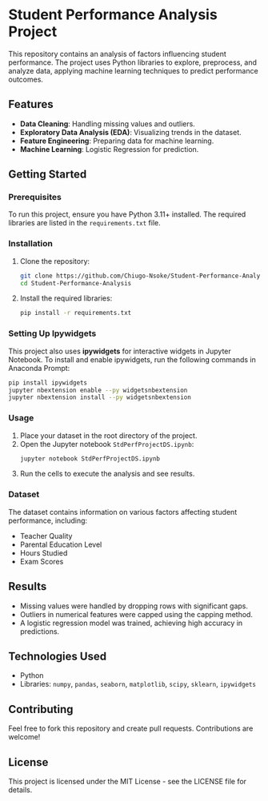 # Student Performance Analysis Project

This repository contains an analysis of factors influencing student performance. The project uses Python libraries to explore, preprocess, and analyze data, applying machine learning techniques to predict performance outcomes.

## Features

- **Data Cleaning**: Handling missing values and outliers.
- **Exploratory Data Analysis (EDA)**: Visualizing trends in the dataset.
- **Feature Engineering**: Preparing data for machine learning.
- **Machine Learning**: Logistic Regression for prediction.

## Getting Started

### Prerequisites

To run this project, ensure you have Python 3.11+ installed. The required libraries are listed in the `requirements.txt` file.

### Installation

1. Clone the repository:
   ```bash
   git clone https://github.com/Chiugo-Nsoke/Student-Performance-Analysis.git
   cd Student-Performance-Analysis
   ```
2. Install the required libraries:
   ```bash
   pip install -r requirements.txt
   ```

### Setting Up Ipywidgets

This project also uses **ipywidgets** for interactive widgets in Jupyter Notebook. To install and enable ipywidgets, run the following commands in Anaconda Prompt:

```bash
pip install ipywidgets
jupyter nbextension enable --py widgetsnbextension
jupyter nbextension install --py widgetsnbextension
```

### Usage

1. Place your dataset in the root directory of the project.
2. Open the Jupyter notebook `StdPerfProjectDS.ipynb`:
   ```bash
   jupyter notebook StdPerfProjectDS.ipynb
   ```
3. Run the cells to execute the analysis and see results.

### Dataset

The dataset contains information on various factors affecting student performance, including:

- Teacher Quality
- Parental Education Level
- Hours Studied
- Exam Scores

## Results

- Missing values were handled by dropping rows with significant gaps.
- Outliers in numerical features were capped using the capping method.
- A logistic regression model was trained, achieving high accuracy in predictions.

## Technologies Used

- Python
- Libraries: `numpy`, `pandas`, `seaborn`, `matplotlib`, `scipy`, `sklearn`, `ipywidgets`

## Contributing

Feel free to fork this repository and create pull requests. Contributions are welcome!

## License

This project is licensed under the MIT License - see the LICENSE file for details.

